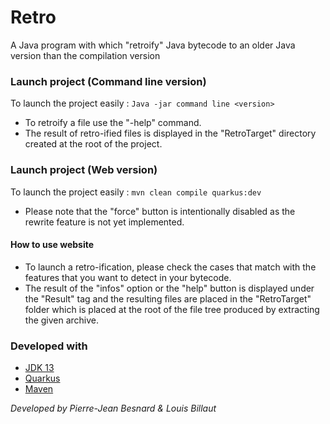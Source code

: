 # Retro
A Java program with which "retroify" Java bytecode to an older Java version than the compilation version

### Launch project (Command line version)
To launch the project easily :
```Java -jar command line <version>```
- To retroify a file use the "-help" command.
- The result of retro-ified files is displayed in the "RetroTarget" directory created at the root of the project.

### Launch project (Web version)
To launch the project easily :
```mvn clean compile quarkus:dev```
- Please note that the "force" button is intentionally disabled as the rewrite feature is not yet implemented.

#### How to use website 
- To launch a retro-ification, please check the cases that match with the features that you want to detect in your bytecode.
- The result of the "infos" option or the "help" button is displayed under the "Result" tag and the resulting files are placed in the "RetroTarget" folder which is placed at the root of the file tree produced by extracting the given archive.

### Developed with
- [JDK 13](https://www.oracle.com/java/technologies/javase-downloads.html)
- [Quarkus](https://quarkus.io/)
- [Maven](https://maven.apache.org/)


*Developed by Pierre-Jean Besnard & Louis Billaut*
